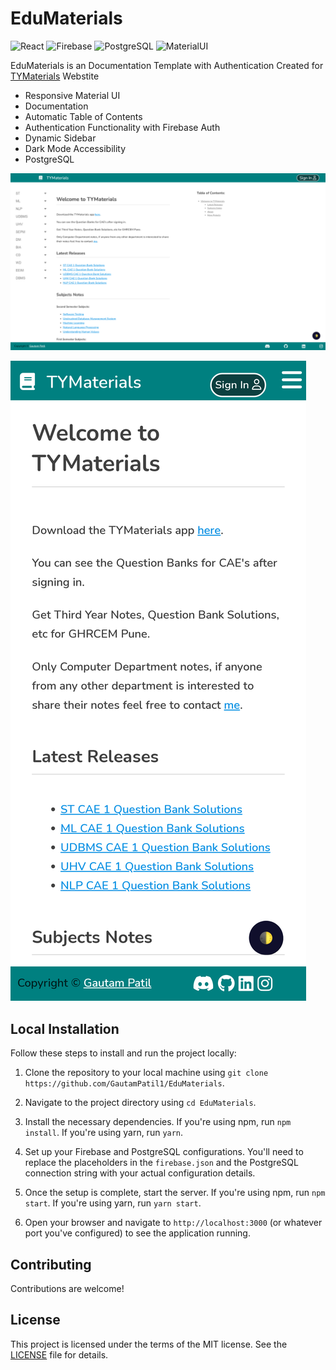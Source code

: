 # EduMaterials

![React](https://img.shields.io/badge/React-20232A?style=for-the-badge&logo=react&logoColor=61DAFB)
![Firebase](https://img.shields.io/badge/firebase-ffca28?style=for-the-badge&logo=firebase&logoColor=black)
![PostgreSQL](https://img.shields.io/badge/PostgreSQL-316192?style=for-the-badge&logo=postgresql&logoColor=white)
![MaterialUI](https://img.shields.io/badge/Material%20UI-007FFF?style=for-the-badge&logo=mui&logoColor=white)

EduMaterials is an Documentation Template with Authentication
Created for [TYMaterials](https://tymaterials.live) Webstite

- Responsive Material UI
- Documentation
- Automatic Table of Contents
- Authentication Functionality with Firebase Auth
- Dynamic Sidebar
- Dark Mode Accessibility
- PostgreSQL

![TYMaterials Desktop](tymaterials-desktop.png)

![TYMaterials Phone](tymaterials-phone.png)

## Local Installation

Follow these steps to install and run the project locally:

1. Clone the repository to your local machine using `git clone https://github.com/GautamPatil1/EduMaterials`.

2. Navigate to the project directory using `cd EduMaterials`.

3. Install the necessary dependencies. If you're using npm, run `npm install`. If you're using yarn, run `yarn`.

4. Set up your Firebase and PostgreSQL configurations. You'll need to replace the placeholders in the `firebase.json` and the PostgreSQL connection string with your actual configuration details.

5. Once the setup is complete, start the server. If you're using npm, run `npm start`. If you're using yarn, run `yarn start`.

6. Open your browser and navigate to `http://localhost:3000` (or whatever port you've configured) to see the application running.

## Contributing

Contributions are welcome!

## License

This project is licensed under the terms of the MIT license. See the [LICENSE](LICENSE.md) file for details.
